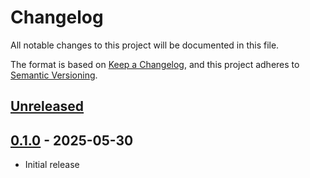 # Changelog

All notable changes to this project will be documented in this file.

The format is based on [Keep a Changelog](https://keepachangelog.com/en/1.1.0/),
and this project adheres to [Semantic Versioning](https://semver.org/spec/v2.0.0.html).

## [Unreleased]

## [0.1.0] - 2025-05-30

- Initial release

[unreleased]: https://github.com/MEhrn00/boflink/compare/v0.1.0...HEAD
[0.1.0]: https://github.com/MEhrn00/boflink/releases/tag/v0.1.0

